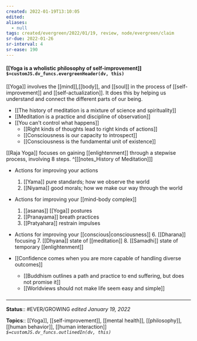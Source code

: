 ```yaml
---
created: 2022-01-19T13:10:05 
edited: 
aliases:
  - null
tags: created/evergreen/2022/01/19, review, node/evergreen/claim
sr-due: 2022-01-26
sr-interval: 4
sr-ease: 190
---
```


#### [[Yoga is a wholistic philosophy of self-improvement]] `$=customJS.dv_funcs.evergreenHeader(dv, this)`

[[Yoga]] involves the [[mind]],[[body]], and [[soul]] in the process of [[self-improvement]] and [[self-actualization]]. 
It does this by helping us understand and connect the different parts of our being.

- [[The history of meditation is a mixture of science and spirituality]]
- [[Meditation is a practice and discipline of observation]] 
- [[You can't control what happens]]
	- [[Right kinds of thoughts lead to right kinds of actions]]
	- [[Consciousness is our capacity to introspect]]
	- [[Consciousness is the fundamental unit of existence]]

[[Raja Yoga]] focuses on gaining [[enlightenment]] through a stepwise process, involving 8 steps.
^[[[notes_History of Meditation]]]
- Actions for improving your actions
	1. [[Yama]] pure standards; how we observe the world
	2. [[Niyama]] good morals; how we make our way through the world
- Actions for improving your [[mind-body complex]]
	1. [[asanas]] [[Yoga]] postures
	4. [[Pranayama]] breath practices
	5. [[Pratyahara]] restrain impulses
- Actions for improving your [[conscious|consciousness]]
	6. [[Dharana]] focusing
	7. [[Dhyana]] state of [[meditation]]
	8. [[Samadhi]] state of temporary [[enlightenment]]
	
- [[Confidence comes when you are more capable of handling diverse outcomes]]
	- [[Buddhism outlines a path and practice to end suffering, but does not promise it]]
	- [[Worldviews should not make life seem easy and simple]]

### <hr class="footnote"/>

**Status**:: #EVER/GROWING
*edited January 19, 2022*

**Topics**:: [[Yoga]], [[self-improvement]], [[mental health]], [[philosophy]], [[human behavior]], [[human interaction]]
*`$=customJS.dv_funcs.outlinedIn(dv, this)`*
